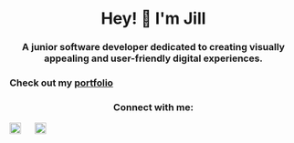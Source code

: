 <h1 align="center">Hey! 👋 I'm Jill </h1>
<h3 align="center">A junior software developer dedicated to creating visually appealing and user-friendly digital experiences.</h3>

<h3>Check out my <a href="jilleatkins.vercel.app">portfolio</a></h3>

<h3 align="center">Connect with me:</h3>
<p align="center">

<a style="margin-right: 20px" href="https://www.linkedin.com/in/jillatkins/" target="blank"><img align="center" src="https://user-images.githubusercontent.com/77012426/216196564-2f65ac61-fb0b-41e4-b1bf-954c7ac487a0.svg" alt="Kelsie Murphy LinkedIn link" height="20" width="20" /></a>
<a style="margin-right: 20px" href="https://github.com/jilleatkins" target="blank"><img align="center" src="https://user-images.githubusercontent.com/77012426/216196563-3ea2c66c-014d-4b90-a632-83848b67b6b8.svg" alt="Kelsie Murphy Github link" height="20" width="20" /></a>
</p>
